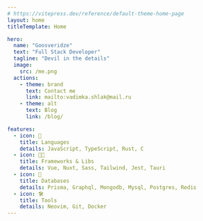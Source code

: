 ```yaml
---
# https://vitepress.dev/reference/default-theme-home-page
layout: home
titleTemplate: Home

hero:
  name: "Goosveridze"
  text: "Full Stack Developer"
  tagline: "Devil in the details"
  image:
    src: /me.png
  actions:
    - theme: brand
      text: Contact me
      link: mailto:vadimka.shlak@mail.ru
    - theme: alt
      text: Blog
      link: /blog/

features:
  - icon: 👅
    title: Languages
    details: JavaScript, TypeScript, Rust, C
  - icon: 🧑‍💻
    title: Frameworks & Libs
    details: Vue, Nuxt, Sass, Tailwind, Jest, Tauri
  - icon: 💾
    title: Databases
    details: Prisma, Graphql, Mongodb, Mysql, Postgres, Redis
  - icon: 🛠
    title: Tools
    details: Neovim, Git, Docker 
---
```


